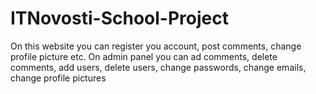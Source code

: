 # ITNovosti-School-Project
On this website you can register you account, post comments, change profile picture etc.
On admin panel you can ad comments, delete comments, add users, delete users, change passwords, change emails, change profile pictures

